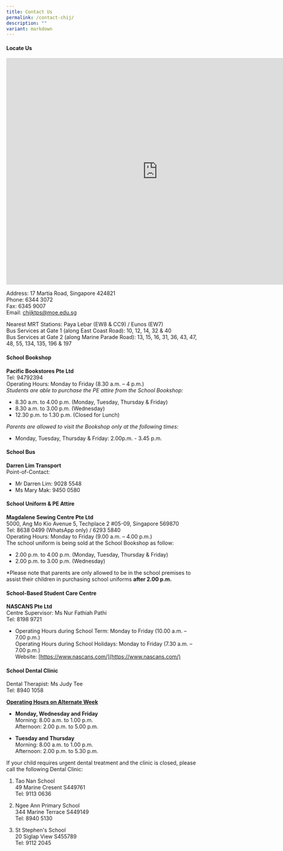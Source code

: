 ```yaml
---
title: Contact Us
permalink: /contact-chij/
description: ""
variant: markdown
---
```

#### Locate Us

<iframe loading="lazy" allowfullscreen="" style="border:0;" height="600" width="800" src="https://www.google.com/maps/embed?pb=!1m18!1m12!1m3!1d3988.7812177215555!2d103.90646516579453!3d1.3064155590330229!2m3!1f0!2f0!3f0!3m2!1i1024!2i768!4f13.1!3m3!1m2!1s0x31da1874dca6e5db%3A0x1eaa79a189114d82!2sCHIJ%20Katong%20(Primary)!5e0!3m2!1sen!2ssg!4v1654502411410!5m2!1sen!2ssg"></iframe>


Address: 17 Martia Road, Singapore 424821<br>
Phone: 6344 3072<br>
Fax: 6345 9007<br>
Email:&nbsp;[chijktps@moe.edu.sg](mailto:chijktps@moe.edu.sg)

  

Nearest MRT Stations: Paya Lebar (EW8 &amp; CC9) / Eunos (EW7)<br>
Bus Services at Gate 1 (along East Coast Road): 10, 12, 14, 32 &amp; 40<br>
Bus Services at Gate 2 (along Marine Parade Road): 13, 15, 16, 31, 36, 43, 47, 48, 55, 134, 135, 196 &amp; 197

  
#### School Bookshop


**Pacific Bookstores Pte Ltd**<br>
Tel: 94792394<br>
Operating Hours: Monday to Friday (8.30 a.m. – 4 p.m.)<br>
*Students are able to purchase the PE attire from the School Bookshop:*<br>
* 8.30 a.m. to 4.00 p.m. (Monday, Tuesday, Thursday &amp; Friday)
* 8.30 a.m. to 3.00 p.m. (Wednesday)
* 12.30 p.m. to 1.30 p.m. (Closed for Lunch)

*Parents are allowed to visit the Bookshop only at the following times:*
* Monday, Tuesday, Thursday &amp; Friday: 2.00p.m. - 3.45 p.m.

  
#### School Bus


**Darren Lim Transport**<br>
Point-of-Contact:<br>
* Mr Darren Lim: 9028 5548<br>
* Ms Mary Mak: 9450 0580<br>
  

#### School Uniform &amp; PE Attire


**Magdalene Sewing Centre Pte Ltd**<br>
5000, Ang Mo Kio Avenue 5, Techplace 2 #05-09, Singapore 569870<br>
Tel: 8638 0499 (WhatsApp only) / 6293 5840<br>
Operating Hours: Monday to Friday (9.00 a.m. – 4.00 p.m.)<br>
The school uniform is being sold at the School Bookshop as follow: <br>
* 2.00 p.m. to 4.00 p.m. (Monday, Tuesday, Thursday &amp; Friday)
* 2.00 p.m. to 3.00 p.m. (Wednesday)<br>

*Please note that parents are only allowed to be in the school premises to assist their children in purchasing school uniforms **after 2.00 p.m.** <br>



#### School-Based Student Care Centre


**NASCANS Pte Ltd**<br>
Centre Supervisor: Ms Nur Fathiah Pathi<br>
Tel: 8198 9721<br>
* Operating Hours during School Term: Monday to Friday (10.00 a.m. – 7.00 p.m.)<br>
Operating Hours during School Holidays: Monday to Friday (7.30 a.m. – 7.00 p.m.)<br>
Website:&nbsp;[https://www.nascans.com/](https://www.nascans.com/)

#### School Dental Clinic

Dental Therapist: Ms Judy Tee<br>
Tel: 8940 1058<br>

**<u>Operating Hours on Alternate Week</u>**<br>
* **Monday, Wednesday and Friday**<br> 
Morning: 8.00 a.m. to 1.00 p.m. <br>
Afternoon: 2.00 p.m. to 5.00 p.m. <br>

* **Tuesday and Thursday**<br> 
Morning: 8.00 a.m. to 1.00 p.m. <br>
Afternoon: 2.00 p.m. to 5.30 p.m. <br>

If your child requires urgent dental treatment and the clinic is closed, please call the following Dental Clinic: <br>
		
1. Tao Nan School <br>
		49 Marine Cresent S449761 <br>
		Tel: 9113 0636  <br>
		
2. Ngee Ann Primary School <br>
		344 Marine Terrace S449149 <br>
		Tel: 8940 5130 <br>

3. St Stephen's School <br>
		20 Siglap View S455789 <br>
		Tel: 9112 2045
